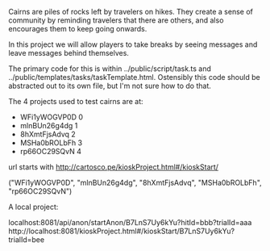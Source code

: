 Cairns are piles of rocks left by travelers on hikes. They create a sense of community by reminding travelers that there are others, and also encourages them to keep going onwards. 

In this project we will allow players to take breaks by seeing messages and leave messages behind themselves. 

The primary code for this is within ../public/script/task.ts and ../public/templates/tasks/taskTemplate.html. Ostensibly this code should be abstracted out to its own file, but I'm not sure how to do that.

The 4 projects used to test cairns are at:

 - WFi1yWOGVP0D 0
 - mlnBUn26g4dg 1
 - 8hXmtFjsAdvq 2
 - MSHa0bROLbFh 3
 - rp66OC29SQvN 4

url starts with http://cartosco.pe/kioskProject.html#/kioskStart/

("WFi1yWOGVP0D", "mlnBUn26g4dg", "8hXmtFjsAdvq", "MSHa0bROLbFh", "rp66OC29SQvN")

A local project:

localhost:8081/api/anon/startAnon/B7LnS7Uy6kYu?hitId=bbb?trialId=aaa
http://localhost:8081/kioskProject.html#/kioskStart/B7LnS7Uy6kYu?trialId=bee
